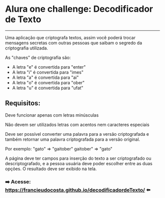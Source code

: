 # Alura one challenge: Decodificador de Texto
---
Uma aplicação que criptografa textos, assim você poderá trocar mensagens secretas com outras pessoas que saibam o segredo da criptografia utilizada.

As "chaves" de criptografia são:

* A letra "e" é convertida para "enter"
* A letra "i" é convertida para "imes"
* A letra "a" é convertida para "ai"
* A letra "o" é convertida para "ober"
* A letra "u" é convertida para "ufat"

## Requisitos:

Deve funcionar apenas com letras minúsculas

Não devem ser utilizados letras com acentos nem caracteres especiais

Deve ser possível converter uma palavra para a versão criptografada e também retornar uma palavra criptografada para a versão original.

Por exemplo:
"gato" => "gaitober"
gaitober" => "gato"

A página deve ter campos para inserção do texto a ser criptografado ou descriptografado, e a pessoa usuária deve poder escolher entre as duas opções. O resultado deve ser exibido na tela.

### ➡️ Acesse: **https://francieudocosta.github.io/decodificadordeTexto/** ⬅️